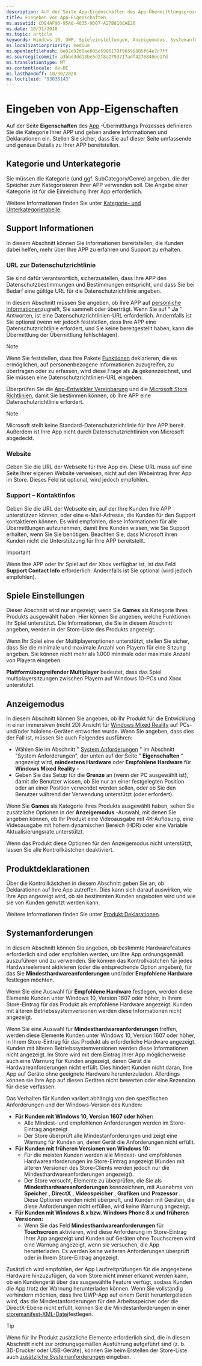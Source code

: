 ```yaml
---
description: Auf der Seite App-Eigenschaften des App-Übermittlungsprozesses können Sie die Kategorie Ihrer App festlegen sowie Hardwareeinstellungen und weitere Deklarationen angeben.
title: Eingeben von App-Eigenschaften
ms.assetid: CDE4AF96-95A0-4635-9D07-A27B810CAE26
ms.date: 10/31/2018
ms.topic: article
keywords: Windows 10, UWP, Spieleinstellungen, Anzeigemodus, Systemanforderungen, Hardwareanforderungen, minimale Hardware, Empfohlene Hardware, Datenschutzrichtlinie, Support Kontaktinformationen, App-Website, Support Informationen
ms.localizationpriority: medium
ms.openlocfilehash: 0e02e92d8ae005e5906179f96598805f64e7c7ff
ms.sourcegitcommit: a3bbd3dd13be5d2f8a2793717adf4276840ee17d
ms.translationtype: MT
ms.contentlocale: de-DE
ms.lasthandoff: 10/30/2020
ms.locfileid: "93035143"
---
```

# <a name="enter-app-properties"></a>Eingeben von App-Eigenschaften

Auf der Seite **Eigenschaften** des [App](app-submissions.md) -Übermittlungs Prozesses definieren Sie die Kategorie Ihrer APP und geben andere Informationen und Deklarationen ein. Stellen Sie sicher, dass Sie auf dieser Seite umfassende und genaue Details zu Ihrer APP bereitstellen.


## <a name="category-and-subcategory"></a>Kategorie und Unterkategorie

Sie müssen die Kategorie (und ggf. SubCategory/Genre) angeben, die der Speicher zum Kategorisieren Ihrer APP verwenden soll. Die Angabe einer Kategorie ist für die Einreichung Ihrer App erforderlich.

Weitere Informationen finden Sie unter [Kategorie- und Unterkategorietabelle](category-and-subcategory-table.md).


## <a name="support-info"></a>Support Informationen

In diesem Abschnitt können Sie Informationen bereitstellen, die Kunden dabei helfen, mehr über Ihre APP zu erfahren und Support zu erhalten.

### <a name="privacy-policy-url"></a>URL zur Datenschutzrichtlinie

Sie sind dafür verantwortlich, sicherzustellen, dass Ihre APP den Datenschutzbestimmungen und Bestimmungen entspricht, und dass Sie bei Bedarf eine gültige URL für die Datenschutzrichtlinie angeben.

In diesem Abschnitt müssen Sie angeben, ob Ihre APP auf [persönliche Informationen](/legal/windows/agreements/store-policies#105-personal-information)zugreift, Sie sammelt oder überträgt. Wenn Sie auf " **Ja** " Antworten, ist eine Datenschutzrichtlinien-URL erforderlich. Andernfalls ist Sie optional (wenn wir jedoch feststellen, dass Ihre APP eine Datenschutzrichtlinie erfordert, und Sie keine bereitgestellt haben, kann die Übermittlung der Übermittlung fehlschlagen).

> [!NOTE]
> Wenn Sie feststellen, dass Ihre Pakete [Funktionen](../packaging/app-capability-declarations.md) deklarieren, die es ermöglichen, auf personenbezogene Informationen zuzugreifen, zu übertragen oder zu erfassen, wird diese Frage als **Ja** gekennzeichnet, und Sie müssen eine Datenschutzrichtlinien-URL eingeben.

Überprüfen Sie die [App-Entwickler Vereinbarung](/legal/windows/agreements/app-developer-agreement) und die [Microsoft Store Richtlinien](/legal/windows/agreements/store-policies#105-personal-information), damit Sie bestimmen können, ob Ihre APP eine Datenschutzrichtlinie erfordert. 

> [!NOTE]
> Microsoft stellt keine Standard-Datenschutzrichtlinie für Ihre APP bereit. Außerdem ist Ihre App nicht durch Datenschutzrichtlinien von Microsoft abgedeckt. 


### <a name="website"></a>Website

Geben Sie die URL der Webseite für Ihre App ein. Diese URL muss auf eine Seite Ihrer eigenen Website verweisen, nicht auf den Webeintrag Ihrer App im Store. Dieses Feld ist optional, wird jedoch empfohlen.

### <a name="support-contact-info"></a>Support – Kontaktinfos

Geben Sie die URL der Webseite ein, auf der Ihre Kunden Ihre APP unterstützen können, oder eine e-Mail-Adresse, die Kunden für den Support kontaktieren können. Es wird empfohlen, diese Informationen für alle Übermittlungen aufzunehmen, damit Ihre Kunden wissen, wie Sie Support erhalten, wenn Sie Sie benötigen. Beachten Sie, dass Microsoft ihren Kunden nicht die Unterstützung für Ihre APP bereitstellt.

> [!IMPORTANT]
> Wenn Ihre APP oder Ihr Spiel auf der Xbox verfügbar ist, ist das Feld **Support Contact Info** erforderlich. Andernfalls ist Sie optional (wird jedoch empfohlen).


## <a name="game-settings"></a>Spiele Einstellungen

Dieser Abschnitt wird nur angezeigt, wenn Sie **Games** als Kategorie Ihres Produkts ausgewählt haben. Hier können Sie angeben, welche Funktionen Ihr Spiel unterstützt. Die Informationen, die Sie in diesem Abschnitt angeben, werden in der Store-Liste des Produkts angezeigt.

Wenn Ihr Spiel eine der Multiplayeroptionen unterstützt, stellen Sie sicher, dass Sie die minimale und maximale Anzahl von Playern für eine Sitzung angeben. Sie können nicht mehr als 1.000 minimale oder maximale Anzahl von Playern eingeben.

**Plattformübergreifender Multiplayer** bedeutet, dass das Spiel multiplayersitzungen zwischen Playern auf Windows 10-PCs und Xbox unterstützt.


## <a name="display-mode"></a>Anzeigemodus

In diesem Abschnitt können Sie angeben, ob Ihr Produkt für die Entwicklung in einer immersiven (nicht 2D) Ansicht für [Windows Mixed Reality](https://developer.microsoft.com/mixed-reality) auf PCs-und/oder hololens-Geräten entworfen wurde. Wenn Sie angeben, dass dies der Fall ist, müssen Sie auch Folgendes ausführen:
- Wählen Sie im Abschnitt " [System Anforderungen](#system-requirements) " im Abschnitt "System Anforderungen", der unten auf der Seite " **Eigenschaften** " angezeigt wird, **mindestens Hardware** oder **Empfohlene Hardware** für **Windows Mixed Reality** -
- Geben Sie das Setup für die **Grenze** an (wenn der PC ausgewählt ist), damit die Benutzer wissen, ob Sie nur an einer festgelegten Position oder an einer Position verwendet werden sollen, oder ob Sie den Benutzer während der Verwendung unterstützt (oder erfordert). 

Wenn Sie **Games** als Kategorie Ihres Produkts ausgewählt haben, sehen Sie zusätzliche Optionen in der **Anzeigemodus** -Auswahl, mit denen Sie angeben können, ob Ihr Produkt eine Videoausgabe mit 4K-Auflösung, eine Videoausgabe mit hohem dynamischen Bereich (HDR) oder eine Variable Aktualisierungsrate unterstützt.

Wenn das Produkt diese Optionen für den Anzeigemodus nicht unterstützt, lassen Sie alle Kontrollkästchen deaktiviert.


## <a name="product-declarations"></a>Produktdeklarationen

Über die Kontrollkästchen in diesem Abschnitt geben Sie an, ob Deklarationen auf Ihre App zutreffen. Dies kann sich darauf auswirken, wie Ihre App angezeigt wird, ob sie bestimmten Kunden angeboten wird und wie sie von Kunden genutzt werden kann.

Weitere Informationen finden Sie unter [Produkt Deklarationen](./product-declarations.md).

## <a name="system-requirements"></a>Systemanforderungen

In diesem Abschnitt können Sie angeben, ob bestimmte Hardwarefeatures erforderlich sind oder empfohlen werden, um Ihre App ordnungsgemäß auszuführen und zu verwenden. Sie können das Kontrollkästchen für jedes Hardwareelement aktivieren (oder die entsprechende Option angeben), für das Sie **Mindesthardwareanforderungen** und/oder **Empfohlene Hardware** festlegen möchten.

Wenn Sie eine Auswahl für **Empfohlene Hardware** festlegen, werden diese Elemente Kunden unter Windows 10, Version 1607 oder höher, in Ihrem Store-Eintrag für das Produkt als empfohlene Hardware angezeigt. Kunden mit älteren Betriebssystemversionen werden diese Informationen nicht angezeigt.

Wenn Sie eine Auswahl für **Mindesthardwareanforderungen** treffen, werden diese Elemente Kunden unter Windows 10, Version 1607 oder höher, in Ihrem Store-Eintrag für das Produkt als erforderliche Hardware angezeigt. Kunden mit älteren Betriebssystemversionen werden diese Informationen nicht angezeigt. Im Store wird mit dem Eintrag Ihrer App möglicherweise auch eine Warnung für Kunden angezeigt, deren Gerät die Hardwareanforderungen nicht erfüllt. Dies hindert Kunden nicht daran, Ihre App auf Geräte ohne geeignete Hardware herunterzuladen. Allerdings können sie Ihre App auf diesen Geräten nicht bewerten oder eine Rezension für diese verfassen. 

Das Verhalten für Kunden variiert abhängig von den spezifischen Anforderungen und der Windows-Version des Kunden:

- **Für Kunden mit Windows 10, Version 1607 oder höher:**
     - Alle Mindest- und empfohlenen Anforderungen werden im Store-Eintrag angezeigt.
     - Der Store überprüft alle Mindestanforderungen und zeigt eine Warnung für Kunden an, deren Gerät die Anforderungen nicht erfüllt.
- **Für Kunden mit früheren Versionen von Windows 10:**
     - Für die meisten Kunden werden alle Mindest- und empfohlenen Hardwareanforderungen im Store-Eintrag angezeigt (Kunden mit älteren Versionen des Store-Clients werden jedoch nur die Mindesthardwareanforderungen angezeigt).
     - Der Store versucht, Elemente zu überprüfen, die Sie als **Mindesthardwareanforderungen** kennzeichnen, mit Ausnahme von **Speicher** , **DirectX** , **Videospeicher** , **Grafiken** und **Prozessor** . Diese Optionen werden nicht überprüft, und Kunden mit Geräten, die diese Anforderungen nicht erfüllen, wird keine Warnung angezeigt. 
- **Für Kunden mit Windows 8.x bzw. Windows Phone 8.x und früheren Versionen:**
     - Wenn Sie das Feld **Mindesthardwareanforderungen** für **Touchscreen** aktivieren, wird diese Anforderung im Store-Eintrag Ihrer App angezeigt und Kunden auf Geräten ohne Touchscreen wird eine Warnung angezeigt, wenn sie versuchen, die App herunterladen. Es werden keine weiteren Anforderungen überprüft oder in Ihrem Store-Eintrag angezeigt.

Zusätzlich wird empfohlen, der App Laufzeitprüfungen für die angegebene Hardware hinzuzufügen, da vom Store nicht immer erkannt werden kann, ob ein Kundengerät über das ausgewählte Feature verfügt, sodass Kunden die App trotz der Warnung herunterladen können. Wenn Sie vollständig verhindern möchten, dass Ihre UWP-App auf einem Gerät heruntergeladen wird, das die Mindestanforderungen für den Arbeitsspeicher oder die DirectX-Ebene nicht erfüllt, können Sie die Mindestanforderungen in einer [storemanifest-XML-Datei](/uwp/schemas/storemanifest/storemanifestschema2015/schema-root)festlegen.

> [!TIP]
> Wenn für Ihr Produkt zusätzliche Elemente erforderlich sind, die in diesem Abschnitt nicht zur ordnungsgemäßen Ausführung aufgeführt sind (z. b. 3D-Drucker oder USB-Geräte), können Sie beim Erstellen der Store-Liste auch [zusätzliche Systemanforderungen](create-app-store-listings.md#additional-system-requirements) eingeben.
